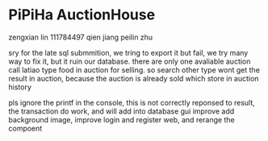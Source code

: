 # PiPiHa AuctionHouse

zengxian lin 111784497
qien jiang
peilin zhu

sry for the late sql submmition, we tring to export it but fail, we try many way to fix it, but it ruin our database.
there are only one avaliable auction call latiao type food in auction for selling. so search other type wont get the result in auction, because the auction is already sold which store in auction history

pls ignore the printf in the console, this is not correctly reponsed to result, the transaction do work, and will add into database
gui improve
add background image, improve login and register web, and rerange the compoent
